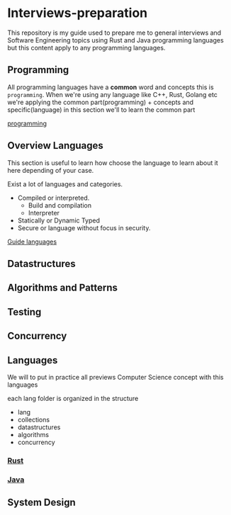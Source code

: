 # Interviews-preparation

This repository is my guide used to prepare me to general interviews and Software Engineering topics using Rust and Java programming languages but this content apply to any programming languages.

## Programming
All programming languages have a **common** word and concepts this is `programming`. When we're using any language like C++, Rust, Golang etc we're applying the common part(programming) + concepts and specific(language) in this section we'll to learn the common part

[programming](./programming.md)


## Overview Languages

This section is useful to learn how choose the language to learn about it here depending of your case.

Exist a lot of languages and categories.
- Compiled or interpreted.
    - Build and compilation
    - Interpreter
- Statically or Dynamic Typed
- Secure or language without focus in security.

[Guide languages](./lang.md)

## Datastructures

## Algorithms and Patterns

## Testing

## Concurrency

## Languages
We will to put in practice all previews Computer Science concept with this languages

each lang folder is organized in the structure
- lang
- collections
- datastructures
- algorithms
- concurrency

### [Rust]()
### [Java]()



## System Design

